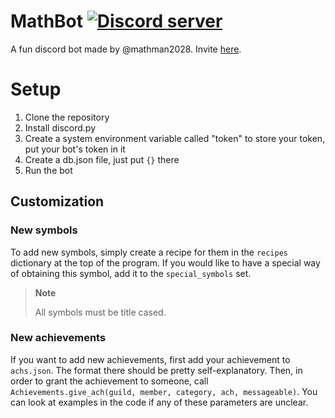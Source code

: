# MathBot [![Discord server](https://img.shields.io/discord/1119928044811976744?label=discord&logo=discord)](https://discord.gg/c3TxDj6DYa)
A fun discord bot made by @mathman2028. Invite [here](https://discord.gg/c3TxDj6DYa).

# Setup
1. Clone the repository
2. Install discord.py
3. Create a system environment variable called "token" to store your token, put your bot's token in it
4. Create a db.json file, just put `{}` there
5. Run the bot

## Customization
### New symbols
To add new symbols, simply create a recipe for them in the `recipes` dictionary at the top of the program. If you would like to have a special way of obtaining this symbol, add it to the `special_symbols` set.

> **Note**
> 
> All symbols must be title cased.

### New achievements
If you want to add new achievements, first add your achievement to `achs.json`. The format there should be pretty self-explanatory.
Then, in order to grant the achievement to someone, call `Achievements.give_ach(guild, member, category, ach, messageable)`. You can look at examples in the code if any of these parameters are unclear.
